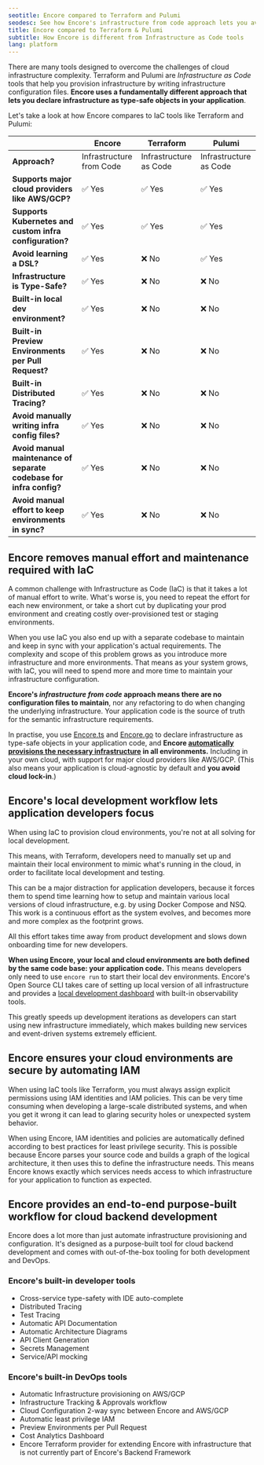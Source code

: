 ```yaml
---
seotitle: Encore compared to Terraform and Pulumi
seodesc: See how Encore's infrastructure from code approach lets you avoid the common pitfalls of infrastructure as code solutions like Terraform and Pulumi.
title: Encore compared to Terraform & Pulumi
subtitle: How Encore is different from Infrastructure as Code tools
lang: platform
---
```


There are many tools designed to overcome the challenges of cloud infrastructure complexity. Terraform and Pulumi are _Infrastructure as Code_ tools that help you provision infrastructure by writing infrastructure configuration files. **Encore uses a fundamentally different approach that lets you declare infrastructure as type-safe objects in your application**.

Let's take a look at how Encore compares to IaC tools like Terraform and Pulumi:

|                                                                     | Encore                   | Terraform              | Pulumi                 |
| ------------------------------------------------------------------- | ------------------------ | ---------------------- | ---------------------- |
| **Approach?**                                                       | Infrastructure from Code | Infrastructure as Code | Infrastructure as Code |
| **Supports major cloud providers like AWS/GCP?**                    | ✅︎ Yes                    | ✅︎ Yes                  | ✅︎ Yes                  |
| **Supports Kubernetes and custom infra configuration?**             | ✅︎ Yes                    | ✅︎ Yes                  | ✅︎ Yes                  |
| **Avoid learning a DSL?**                                           | ✅︎ Yes                    | ❌ No                   | ✅︎ Yes                  |
| **Infrastructure is Type-Safe?**                                    | ✅︎ Yes                    | ❌ No                   | ❌ No                   |
| **Built-in local dev environment?**                                 | ✅︎ Yes                    | ❌ No                   | ❌ No                   |
| **Built-in Preview Environments per Pull Request?**                 | ✅︎ Yes                    | ❌ No                   | ❌ No                   |
| **Built-in Distributed Tracing?**                                   | ✅︎ Yes                    | ❌ No                   | ❌ No                   |
| **Avoid manually writing infra config files?**                      | ✅︎ Yes                    | ❌ No                   | ❌ No                   |
| **Avoid manual maintenance of separate codebase for infra config?** | ✅︎ Yes                    | ❌ No                   | ❌ No                   |
| **Avoid manual effort to keep environments in sync?**               | ✅︎ Yes                    | ❌ No                   | ❌ No                   |

## Encore removes manual effort and maintenance required with IaC

A common challenge with Infrastructure as Code (IaC) is that it takes a lot of manual effort to write. What's worse is, you need to repeat the effort for each new environment, or take a short cut by duplicating your prod environment and creating costly over-provisioned test or staging environments.

When you use IaC you also end up with a separate codebase to maintain and keep in sync with your application's actual requirements. The complexity and scope of this problem grows as you introduce more infrastructure and more environments. That means as your system grows, with IaC, you will need to spend more and more time to maintain your infrastructure configuration.

**Encore's _infrastructure from code_ approach means there are no configuration files to maintain**, nor any refactoring to do when changing the underlying infrastructure. Your application code is the source of truth for the semantic infrastructure requirements.

In practise, you use [Encore.ts](/docs/ts) and [Encore.go](/docs/go) to declare infrastructure as type-safe objects in your application code, and **Encore [automatically provisions the necessary infrastructure](/docs/platform/infrastructure/infra) in all environments.** Including in your own cloud, with support for major cloud providers like AWS/GCP. (This also means your application is cloud-agnostic by default and **you avoid cloud lock-in**.)

## Encore's local development workflow lets application developers focus

When using IaC to provision cloud environments, you're not at all solving for local development.

This means, with Terraform, developers need to manually set up and maintain their local environment to mimic what's running in the cloud, in order to facilitate local development and testing.

This can be a major distraction for application developers, because it forces them to spend time learning how to setup and maintain various local versions of cloud infrastructure, e.g. by using Docker Compose and NSQ. This work is a continuous effort as the system evolves, and becomes more and more complex as the footprint grows.

All this effort takes time away from product development and slows down onboarding time for new developers.

**When using Encore, your local and cloud environments are both defined by the same code base: your application code.** This means developers only need to use `encore run` to start their local dev environments. Encore's Open Source CLI takes care of setting up local version of all infrastructure and provides a [local development dashboard](/docs/ts/observability/dev-dash) with built-in observability tools.

This greatly speeds up development iterations as developers can start using new infrastructure immediately, which makes building new services and event-driven systems extremely efficient.

## Encore ensures your cloud environments are secure by automating IAM

When using IaC tools like Terraform, you must always assign explicit permissions using IAM identities and IAM policies. This can be very time consuming when developing a large-scale distributed systems, and when you get it wrong it can lead to glaring security holes or unexpected system behavior.

When using Encore, IAM identities and policies are automatically defined according to best practices for least privilege security. This is possible because Encore parses your source code and builds a graph of the logical architecture, it then uses this to define the infrastructure needs. This means Encore knows exactly which services needs access to which infrastructure for your application to function as expected.

## Encore provides an end-to-end purpose-built workflow for cloud backend development

Encore does a lot more than just automate infrastructure provisioning and configuration. It's designed as a purpose-built tool for cloud backend development and comes with out-of-the-box tooling for both development and DevOps.

### Encore's built-in developer tools
- Cross-service type-safety with IDE auto-complete
- Distributed Tracing
- Test Tracing
- Automatic API Documentation
- Automatic Architecture Diagrams
- API Client Generation
- Secrets Management
- Service/API mocking

### Encore's built-in DevOps tools
- Automatic Infrastructure provisioning on AWS/GCP
- Infrastructure Tracking & Approvals workflow
- Cloud Configuration 2-way sync between Encore and AWS/GCP
- Automatic least privilege IAM
- Preview Environments per Pull Request
- Cost Analytics Dashboard
- Encore Terraform provider for extending Encore with infrastructure that is not currently part of Encore's Backend Framework
